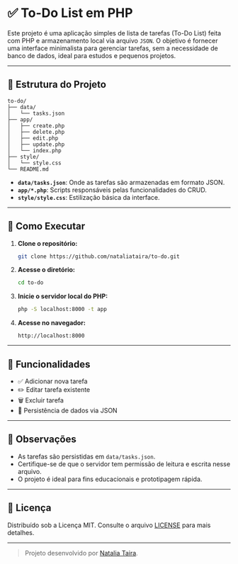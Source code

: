 # ✅ To-Do List em PHP

Este projeto é uma aplicação simples de lista de tarefas (To-Do List) feita com PHP e armazenamento local via arquivo `JSON`. O objetivo é fornecer uma interface minimalista para gerenciar tarefas, sem a necessidade de banco de dados, ideal para estudos e pequenos projetos.

---

## 📁 Estrutura do Projeto

```
to-do/
├── data/
│   └── tasks.json
├── app/
│   ├── create.php
│   ├── delete.php
│   ├── edit.php
│   ├── update.php
│   └── index.php
├── style/
│   └── style.css
└── README.md
```

- **`data/tasks.json`**: Onde as tarefas são armazenadas em formato JSON.
- **`app/*.php`**: Scripts responsáveis pelas funcionalidades do CRUD.
- **`style/style.css`**: Estilização básica da interface.

---

## 🚀 Como Executar

1. **Clone o repositório:**

   ```bash
   git clone https://github.com/nataliataira/to-do.git
   ```

2. **Acesse o diretório:**

   ```bash
   cd to-do
   ```

3. **Inicie o servidor local do PHP:**

   ```bash
   php -S localhost:8000 -t app
   ```

4. **Acesse no navegador:**

   ```
   http://localhost:8000
   ```

---

## 🧪 Funcionalidades

- ✅ Adicionar nova tarefa
- ✏️ Editar tarefa existente
- 🗑️ Excluir tarefa
- 📄 Persistência de dados via JSON

---

## 📌 Observações

- As tarefas são persistidas em `data/tasks.json`.
- Certifique-se de que o servidor tem permissão de leitura e escrita nesse arquivo.
- O projeto é ideal para fins educacionais e prototipagem rápida.

---

## 📜 Licença

Distribuído sob a Licença MIT. Consulte o arquivo [LICENSE](LICENSE) para mais detalhes.

---

> Projeto desenvolvido por [Natalia Taira](https://github.com/nataliataira).
